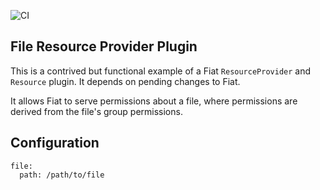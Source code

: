 ![CI](https://github.com/spinnaker-plugin-examples/fileResourceProvider/workflows/CI/badge.svg)

## File Resource Provider Plugin

This is a contrived but functional example of a Fiat `ResourceProvider` and `Resource` plugin. It depends
on pending changes to Fiat.

It allows Fiat to serve permissions about a file, where permissions are derived from the file's group permissions.

## Configuration

```
file:
  path: /path/to/file
```
